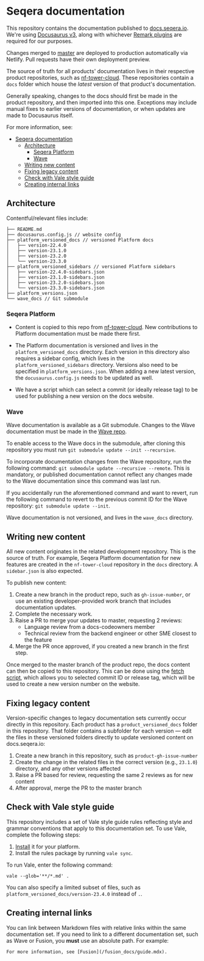 # Seqera documentation

This repository contains the documentation published to [docs.seqera.io](https://docs.seqera.io). We're using [Docusaurus v3](https://docusaurus.io/docs/docs-introduction), along with whichever [Remark plugins](https://docusaurus.io/docs/markdown-features/plugins) are required for our purposes.

Changes merged to [master](https://github.com/seqeralabs/docs) are deployed to production automatically via Netlify. Pull requests have their own deployment preview.

The source of truth for all products' documentation lives in their respective product repositories, such as [nf-tower-cloud](https://github.com/seqeralabs/nf-tower-cloud). These repositories contain a `docs` folder which house the _latest_ version of that product's documentation.

Generally speaking, changes to the docs should first be made in the product repository, and then imported into this one. Exceptions may include manual fixes to earlier versions of documentation, or when updates are made to Docusaurus itself.

For more information, see:

- [Seqera documentation](#seqera-documentation)
  - [Architecture](#architecture)
    - [Seqera Platform](#seqera-platform)
    - [Wave](#wave)
  - [Writing new content](#writing-new-content)
  - [Fixing legacy content](#fixing-legacy-content)
  - [Check with Vale style guide](#check-with-vale-style-guide)
  - [Creating internal links](#creating-internal-links)

## Architecture

Contentful/relevant files include:

```
├── README.md
├── docusaurus.config.js // website config
├── platform_versioned_docs // versioned Platform docs
│   ├── version-22.4.0
│   ├── version-23.1.0
│   ├── version-23.2.0
│   └── version-23.3.0
├── platform_versioned_sidebars // versioned Platform sidebars
│   ├── version-22.4.0-sidebars.json
│   ├── version-23.1.0-sidebars.json
│   ├── version-23.2.0-sidebars.json
│   └── version-23.3.0-sidebars.json
├── platform_versions.json
└── wave_docs // Git submodule
```

### Seqera Platform

- Content is copied to this repo from [nf-tower-cloud](https://github.com/seqeralabs/nf-tower-cloud/tree/master/docs). New contributions to Platform documentation must be made there first.

- The Platform documentation is versioned and lives in the `platform_versioned_docs` directory. Each version in this directory also requires a sidebar config, which lives in the `platform_versioned_sidebars` directory. Versions also need to be specified in `platform_versions.json`. When adding a new latest version, the `docusaurus.config.js` needs to be updated as well.

- We have a script which can select a commit (or ideally release tag) to be used for publishing a new version on the docs website.

### Wave

Wave documentation is available as a Git submodule. Changes to the Wave documentation must be made in the [Wave repo](https://github.com/seqeralabs/wave/tree/master/docs).

To enable access to the Wave docs in the submodule, after cloning this repository you must run `git submodule update --init --recursive`.

To incorporate documentation changes from the Wave repository, run the following command: `git submodule update --recursive --remote`. This is mandatory, or published documentation cannot reflect any changes made to the Wave documentation since this command was last run.

If you accidentally run the aforementioned command and want to revert, run the following command to revert to the previous commit ID for the Wave repository: `git submodule update --init`.

Wave documentation is not versioned, and lives in the `wave_docs` directory.

## Writing new content

All new content originates in the related development repository. This is the source of truth. For example, Seqera Platform documentation for new features are created in the `nf-tower-cloud` repository in the `docs` directory. A `sidebar.json` is also expected.

To publish new content:

1. Create a new branch in the product repo, such as `gh-issue-number`, or use an existing developer-provided work branch that includes documentation updates.
2. Complete the necessary work.
3. Raise a PR to merge your updates to master, requesting 2 reviews:
   - Language review from a docs-codeowners member
   - Technical review from the backend engineer or other SME closest to the feature
4. Merge the PR once approved, if you created a new branch in the first step.

Once merged to the master branch of the product repo, the docs content can then be copied to this repository. This can be done using the [fetch script](https://github.com/seqeralabs/docs/blob/master/internal/fetch-docs.mjs), which allows you to selected commit ID or release tag, which will be used to create a new version number on the website.

## Fixing legacy content

Version-specific changes to legacy documentation sets currently occur directly in this repository. Each product has a `product_versioned_docs` folder in this repository. That folder contains a subfolder for each version — edit the files in these versioned folders directly to update versioned content on docs.seqera.io:

1. Create a new branch in this repository, such as `product-gh-issue-number`
2. Create the change in the related files in the correct version (e.g., `23.1.0`) directory, and any other versions affected
3. Raise a PR based for review, requesting the same 2 reviews as for new content
4. After approval, merge the PR to the master branch

## Check with Vale style guide

This repository includes a set of Vale style guide rules reflecting style and grammar conventions that apply to this documentation set. To use Vale, complete the following steps:

1. [Install](https://vale.sh/docs/vale-cli/installation/) it for your platform.
1. Install the rules package by running `vale sync`.

To run Vale, enter the following command:

```
vale --glob='**/*.md' .
```

You can also specify a limited subset of files, such as `platform_versioned_docs/version-23.4.0` instead of `.`.

## Creating internal links

You can link between Markdown files with relative links within the same documentation set. If you need to link to a different documentation set, such as Wave or Fusion, you **must** use an absolute path. For example:

```
For more information, see [Fusion](/fusion_docs/guide.mdx).
```
